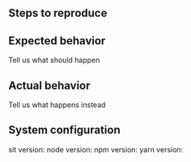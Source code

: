 ## Steps to reproduce

## Expected behavior

Tell us what should happen

## Actual behavior

Tell us what happens instead

## System configuration

sit version:
node version:
npm version:
yarn version:

